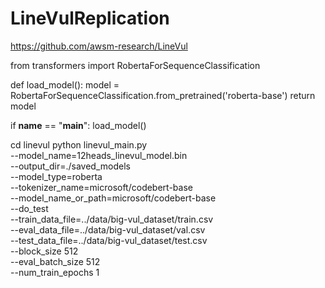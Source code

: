 # LineVulReplication

https://github.com/awsm-research/LineVul


from transformers import RobertaForSequenceClassification

def load_model():
    model = RobertaForSequenceClassification.from_pretrained('roberta-base')
    return model

if __name__ == "__main__":
    load_model()

cd linevul
python linevul_main.py \
--model_name=12heads_linevul_model.bin \
--output_dir=./saved_models \
--model_type=roberta \
--tokenizer_name=microsoft/codebert-base \
--model_name_or_path=microsoft/codebert-base \
--do_test \
--train_data_file=../data/big-vul_dataset/train.csv \
--eval_data_file=../data/big-vul_dataset/val.csv \
--test_data_file=../data/big-vul_dataset/test.csv \
--block_size 512 \
--eval_batch_size 512 \
--num_train_epochs 1


